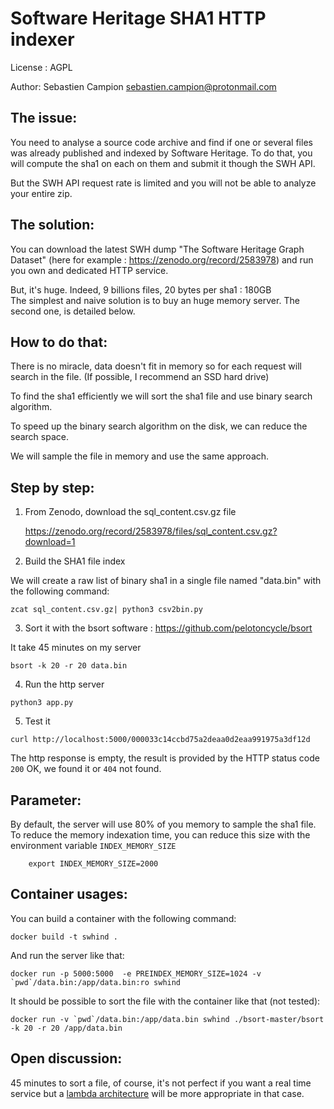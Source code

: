 Software Heritage SHA1 HTTP indexer
===================================

License : AGPL 

Author: Sebastien Campion sebastien.campion@protonmail.com

The issue:
----------

You need to analyse a source code archive and find if one or several files was already published and indexed by 
Software Heritage. To do that, you will compute the sha1 on each on them and submit it though the SWH API. 

But the SWH API request rate is limited and you will not be able to analyze your entire zip.


The solution:
-------------

You can download the latest SWH dump "The Software Heritage Graph Dataset" (here for example : https://zenodo.org/record/2583978)
and run you own and dedicated HTTP service.

But, it's huge. Indeed, 9 billions files, 20 bytes per sha1 : 180GB  
The simplest and naive solution is to buy an huge memory server. 
The second one, is detailed below.

How to do that: 
---------------

There is no miracle, data doesn't fit in memory so for each request will search in the file. 
(If possible, I recommend an SSD hard drive)

To find the sha1 efficiently we will sort the sha1 file and use binary search algorithm.

To speed up the binary search algorithm on the disk, we can reduce the search space.

We will sample the file in memory and use the same approach. 


Step by step: 
-------------


1. From Zenodo, download the sql_content.csv.gz file 

	https://zenodo.org/record/2583978/files/sql_content.csv.gz?download=1

2. Build the SHA1 file index

We will create a raw list of binary sha1 in a single file named "data.bin" with the following command:

```
zcat sql_content.csv.gz| python3 csv2bin.py
```

3. Sort it with the bsort software : https://github.com/pelotoncycle/bsort

It take 45 minutes on my server
```
bsort -k 20 -r 20 data.bin
```

4. Run the http server 
```
python3 app.py
```

5. Test it
```
curl http://localhost:5000/000033c14ccbd75a2deaa0d2eaa991975a3df12d
```

The http response is empty, the result is provided by the HTTP status code `200` OK, we found it or `404` not found.


Parameter: 
----------

By default, the server will use 80% of you memory to sample the sha1 file.
To reduce the memory indexation time, you can reduce this size with the environment variable `INDEX_MEMORY_SIZE`  
```
    export INDEX_MEMORY_SIZE=2000
```


Container usages:
-----------------

You can build a container with the following command: 
```
docker build -t swhind . 
```


And run the server like that:
```
docker run -p 5000:5000  -e PREINDEX_MEMORY_SIZE=1024 -v `pwd`/data.bin:/app/data.bin:ro swhind
```

It should be possible to sort the file with the container like that (not tested):
```
docker run -v `pwd`/data.bin:/app/data.bin swhind ./bsort-master/bsort -k 20 -r 20 /app/data.bin
```


Open discussion: 
----------------
45 minutes to sort a file, of course, it's not perfect if you want a real time service but a [lambda architecture](https://en.wikipedia.org/wiki/Lambda_architecture) will 
be more appropriate in that case.
